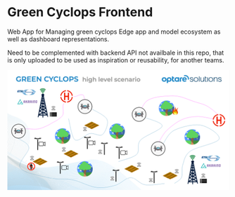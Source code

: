 # Green Cyclops Frontend

Web App for Managing green cyclops Edge app and model ecosystem as well as dashboard representations.

Need to be complemented with backend API not availbale in this repo, that is only uploaded to be used as inspiration or reusability, for another teams.

![img.png](img.png)
